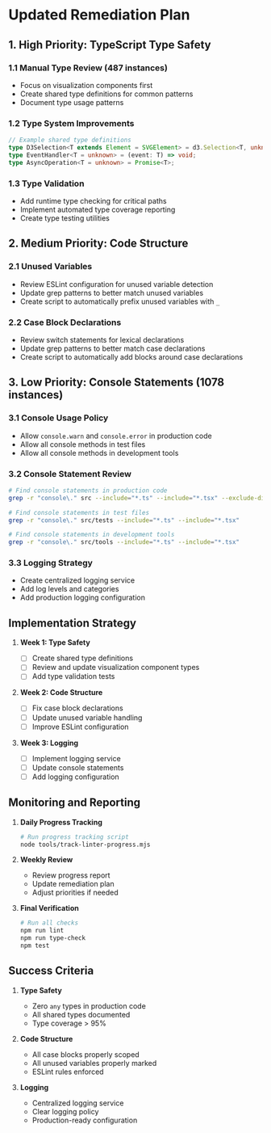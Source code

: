 # Updated Remediation Plan

## 1. High Priority: TypeScript Type Safety

### 1.1 Manual Type Review (487 instances)

- Focus on visualization components first
- Create shared type definitions for common patterns
- Document type usage patterns

### 1.2 Type System Improvements

```typescript
// Example shared type definitions
type D3Selection<T extends Element = SVGElement> = d3.Selection<T, unknown, null, undefined>;
type EventHandler<T = unknown> = (event: T) => void;
type AsyncOperation<T = unknown> = Promise<T>;
```

### 1.3 Type Validation

- Add runtime type checking for critical paths
- Implement automated type coverage reporting
- Create type testing utilities

## 2. Medium Priority: Code Structure

### 2.1 Unused Variables

- Review ESLint configuration for unused variable detection
- Update grep patterns to better match unused variables
- Create script to automatically prefix unused variables with `_`

### 2.2 Case Block Declarations

- Review switch statements for lexical declarations
- Update grep patterns to better match case declarations
- Create script to automatically add blocks around case declarations

## 3. Low Priority: Console Statements (1078 instances)

### 3.1 Console Usage Policy

- Allow `console.warn` and `console.error` in production code
- Allow all console methods in test files
- Allow all console methods in development tools

### 3.2 Console Statement Review

```bash
# Find console statements in production code
grep -r "console\." src --include="*.ts" --include="*.tsx" --exclude-dir="tests" --exclude-dir="tools"

# Find console statements in test files
grep -r "console\." src/tests --include="*.ts" --include="*.tsx"

# Find console statements in development tools
grep -r "console\." src/tools --include="*.ts" --include="*.tsx"
```

### 3.3 Logging Strategy

- Create centralized logging service
- Add log levels and categories
- Add production logging configuration

## Implementation Strategy

1. **Week 1: Type Safety**

   - [ ] Create shared type definitions
   - [ ] Review and update visualization component types
   - [ ] Add type validation tests

2. **Week 2: Code Structure**

   - [ ] Fix case block declarations
   - [ ] Update unused variable handling
   - [ ] Improve ESLint configuration

3. **Week 3: Logging**
   - [ ] Implement logging service
   - [ ] Update console statements
   - [ ] Add logging configuration

## Monitoring and Reporting

1. **Daily Progress Tracking**

   ```bash
   # Run progress tracking script
   node tools/track-linter-progress.mjs
   ```

2. **Weekly Review**

   - Review progress report
   - Update remediation plan
   - Adjust priorities if needed

3. **Final Verification**
   ```bash
   # Run all checks
   npm run lint
   npm run type-check
   npm test
   ```

## Success Criteria

1. **Type Safety**

   - Zero `any` types in production code
   - All shared types documented
   - Type coverage > 95%

2. **Code Structure**

   - All case blocks properly scoped
   - All unused variables properly marked
   - ESLint rules enforced

3. **Logging**
   - Centralized logging service
   - Clear logging policy
   - Production-ready configuration
